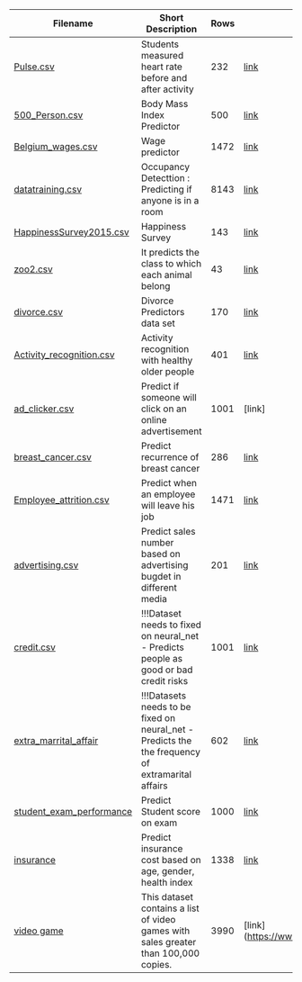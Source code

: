 | Filename | Short Description | Rows | Source |
| --- | --- | --- | --- |
| [Pulse.csv](/csv/Pulse.csv) | Students measured heart rate before and after activity | 232 | [link](https://rdrr.io/cran/Stat2Data/man/Pulse.html)|
| [500_Person.csv](/csv/500_Person_Gender_Height_Weight_Index.csv) | Body Mass Index Predictor  | 500 | [link](https://www.kaggle.com/yersever/500-person-gender-height-weight-bodymassindex) |
| [Belgium_wages.csv](/csv/Belgium_wages.csv) | Wage predictor  | 1472 | [link](https://vincentarelbundock.github.io/Rdatasets/doc/Ecdat/Bwages.html) |
| [datatraining.csv](/csv/datatraining.csv)  | Occupancy Detecttion : Predicting if anyone is in a room | 8143 | [link](https://archive.ics.uci.edu/ml/datasets/Occupancy+Detection+)
| [HappinessSurvey2015.csv](/csv/HappinessSurvey2015.csv) | Happiness Survey | 143 | [link](https://archive.ics.uci.edu/ml/datasets/Somerville+Happiness+Survey)|
| [zoo2.csv](/csv/zoo2.csv) | It predicts the class to which each animal belong | 43 | [link](https://www.kaggle.com/agajorte/zoo-animals-extended-dataset) |
| [divorce.csv](/csv/divorce.csv)  | Divorce Predictors data set | 170 | [link](https://archive.ics.uci.edu/ml/datasets/Divorce+Predictors+data+set#)  |
| [Activity_recognition.csv](/csv/Activity_recognition.csv)  | Activity recognition with healthy older people  | 401 | [link](https://archive.ics.uci.edu/ml/datasets/Activity+recognition+with+healthy+older+people+using+a+batteryless+wearable+sensor)
| [ad_clicker.csv](/csv/ad_clicker.csv)  |  Predict if someone will click on an online advertisement | 1001 | [link] |
| [breast_cancer.csv](/csv/breast_cancer.csv)  |  Predict recurrence of breast cancer | 286 | [link](https://archive.ics.uci.edu/ml/datasets/breast+cancer) |
| [Employee_attrition.csv](/csv/Employee_attrition.csv) | Predict when an employee will leave his job | 1471 | [link](https://www.kaggle.com/pavansubhasht/ibm-hr-analytics-attrition-dataset)|
| [advertising.csv](/csv/advertising.csv) | Predict sales number based on advertising bugdet in different media | 201 | [link](https://www.kaggle.com/ashydv/advertising-dataset) |
| [credit.csv](/csv/credit.csv) | !!!Dataset needs to fixed on neural_net - Predicts people as good or bad credit risks | 1001 | [link](https://datahub.io/machine-learning/credit-g#readme) |
| [extra_marrital_affair](/csv/Extra_marrital_affair_v2.csv) | !!!Datasets needs to be fixed on neural_net - Predicts the the frequency of extramarital affairs | 602 | [link](https://www.kaggle.com/clarkchong/fairs-affairs-dataset) |
| [student_exam_performance](/csv/Students_Exam_Performance.csv)  |  Predict Student score on exam  | 1000 | [link](https://www.kaggle.com/spscientist/students-performance-in-exams)  |
|  [insurance](/csv/insurance.csv)  | Predict insurance cost based on age, gender, health index | 1338 | [link](https://www.kaggle.com/mirichoi0218/insurance)  |
| [video game](/csv/vgsales.csv)| This dataset contains a list of video games with sales greater than 100,000 copies. | 3990 | [link] (https://www.kaggle.com/gregorut/videogamesales)   |